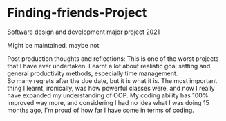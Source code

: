 # Finding-friends-Project
Software design and development major project 2021

Might be maintained, maybe not

Post production thoughts and reflections:
This is one of the worst projects that I have ever undertaken. Learnt a lot about realistic goal setting and general productivity methods, especially time management.  
So many regrets after the due date, but it is what it is. 
The most important thing I learnt, ironically, was how powerful classes were, and now I really have expanded my understanding of OOP. 
My coding ability has 100% improved way more, and considering I had no idea what I was doing 15 months ago, I'm proud of how far I have come in terms of coding. 
